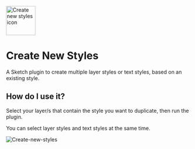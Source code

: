 <img src="https://github.com/franklymrshankly/Create-New-Styles/blob/master/assets/icon.png" alt="Create new styles icon" width="80">

# Create New Styles

A Sketch plugin to create multiple layer styles or text styles, based on an existing style.

## How do I use it?

Select your layer/s that contain the style you want to duplicate, then run the plugin.

You can select layer styles and text styles at the same time.

![Create-new-styles](https://github.com/franklymrshankly/Create-New-Styles/blob/master/assets/createnewstyles.gif)
